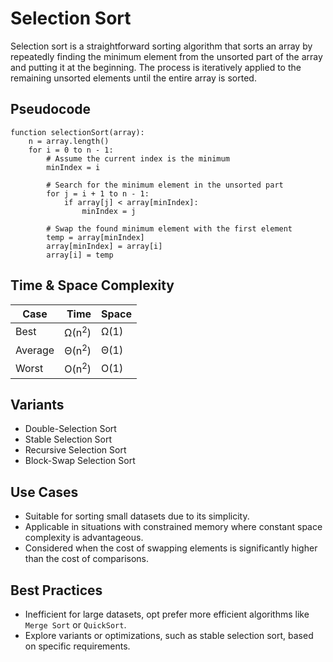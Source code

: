 # Selection Sort
Selection sort is a straightforward sorting algorithm that sorts an array by repeatedly finding the minimum element from the unsorted part of the array and putting it at the beginning. The process is iteratively applied to the remaining unsorted elements until the entire array is sorted.

## Pseudocode
```plaintext
function selectionSort(array):
    n = array.length()
    for i = 0 to n - 1:
        # Assume the current index is the minimum
        minIndex = i

        # Search for the minimum element in the unsorted part
        for j = i + 1 to n - 1:
            if array[j] < array[minIndex]:
                minIndex = j

        # Swap the found minimum element with the first element
        temp = array[minIndex]
        array[minIndex] = array[i]
        array[i] = temp
```

## Time & Space Complexity
|Case        | Time          | Space |
|------------|----------------:|-----
|Best        | Ω(n<sup>2</sup>)| Ω(1)|
|Average     | Θ(n<sup>2</sup>)| Θ(1)|
|Worst       | O(n<sup>2</sup>)| O(1)|

## Variants
- Double-Selection Sort
- Stable Selection Sort
- Recursive Selection Sort
- Block-Swap Selection Sort

## Use Cases
- Suitable for sorting small datasets due to its simplicity.
- Applicable in situations with constrained memory where constant space complexity is advantageous.
- Considered when the cost of swapping elements is significantly higher than the cost of comparisons.

## Best Practices
- Inefficient for large datasets, opt prefer more efficient algorithms like `Merge Sort` or `QuickSort`.
- Explore variants or optimizations, such as stable selection sort, based on specific requirements.
